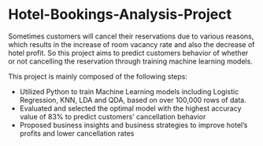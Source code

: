 # Hotel-Bookings-Analysis-Project

Sometimes customers will cancel their reservations due to various reasons, which results in the increase of room vacancy rate and also the decrease of hotel profit. So this project aims to predict customers behavior of whether or not cancelling the reservation through training machine learning models. 

This project is mainly composed of the following steps:

* Utilized Python to train Machine Learning models including Logistic Regression, KNN, LDA and QDA, based on over 100,000 rows of data.
* Evaluated and selected the optimal model with the highest accuracy value of 83% to predict customers’ cancellation behavior 
* Proposed business insights and business strategies to improve hotel’s profits and lower cancellation rates
